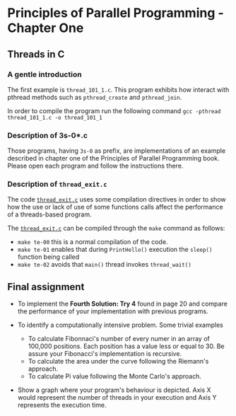 # Principles of Parallel Programming - Chapter One
## Threads in C

### A gentle introduction

The first example is `thread_101_1.c`. This program exhibits how interact with pthread methods such as `pthread_create` and `pthread_join`.

In order to compile the program run the following command
`gcc -pthread thread_101_1.c -o thread_101_1`

### Description of 3s-0\*.c

Those programs, having `3s-0` as prefix, are implementations of an example described in chapter one of the Principles of Parallel Programming book.
Please open each program and follow the instructions there. 

### Description of `thread_exit.c`

The code [`thread_exit.c`](thread_exit.c) uses some compilation directives in order to show how the use or lack of use of some functions calls affect the performance of a threads-based program. 

The [`thread_exit.c`](thread_exit.c) can be compiled through the `make` command as follows:

* `make te-00` this is a normal compilation of the code.
* `make te-01` enables that during `PrintHello()` execution the `sleep()` function being called
* `make te-02` avoids that `main()` thread invokes `thread_wait()`

## Final assignment

* To implement the **Fourth Solution: Try 4** found in page 20 and compare the performance of your implementation with previous programs.

* To identify a computationally intensive problem. Some trivial examples
  * To calculate Fibonnaci's number of every numer in an array of 100,000 positions. Each position has a value less or equal to 30. Be assure your Fibonacci's implementation is recursive.
  * To calculate the area under the curve following the Riemann's approach.
  * To calculate Pi value following the Monte Carlo's approach.

* Show a graph where your program's behaviour is depicted. Axis X would represent the number of threads in your execution and Axis Y represents the execution time.
